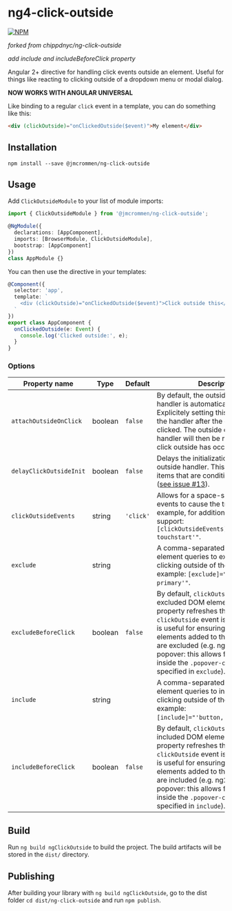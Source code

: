 # ng4-click-outside

[![NPM](https://nodei.co/npm/@jmcrommen/ng4-click-outside.png?compact=true)](https://nodei.co/npm/ng4-click-outside/)

*forked from chippdnyc/ng-click-outside*

*add include and includeBeforeClick property* 

Angular 2+ directive for handling click events outside an element. Useful for things like reacting to clicking
outside of a dropdown menu or modal dialog.

**NOW WORKS WITH ANGULAR UNIVERSAL**

Like binding to a regular `click` event in a template, you can do something like this:

```HTML
<div (clickOutside)="onClickedOutside($event)">My element</div>
```


## Installation

```shell
npm install --save @jmcrommen/ng-click-outside
```


## Usage

Add `ClickOutsideModule` to your list of module imports:

```typescript
import { ClickOutsideModule } from '@jmcrommen/ng-click-outside';

@NgModule({
  declarations: [AppComponent],
  imports: [BrowserModule, ClickOutsideModule],
  bootstrap: [AppComponent]
})
class AppModule {}
```

You can then use the directive in your templates:

```typescript
@Component({
  selector: 'app',
  template: `
    <div (clickOutside)="onClickedOutside($event)">Click outside this</div>
  `
})
export class AppComponent {
  onClickedOutside(e: Event) {
    console.log('Clicked outside:', e);
  }
}
```

### Options

| Property name | Type | Default | Description |
| ------------- | ---- | ------- | ----------- |
| `attachOutsideOnClick` | boolean | `false` | By default, the outside click event handler is automatically attached. Explicitely setting this to `true` sets the handler after the element is clicked. The outside click event handler will then be removed after a click outside has occurred. |
| `delayClickOutsideInit` | boolean | `false` | Delays the initialization of the click outside handler. This may help for items that are conditionally shown ([see issue #13](https://github.com/arkon/ng-click-outside/issues/13)). |
| `clickOutsideEvents` | string | `'click'` | Allows for a space-separated list of events to cause the trigger. For example, for additional mobile support: `[clickOutsideEvents]="'click touchstart'"`. |
| `exclude` | string | | A comma-separated string of DOM element queries to exclude when clicking outside of the element. For example: `[exclude]="'button,.btn-primary'"`. |
| `excludeBeforeClick` | boolean | `false` | By default, `clickOutside` registers excluded DOM elements on init. This property refreshes the list before the `clickOutside` event is triggered. This is useful for ensuring that excluded elements added to the DOM after init are excluded (e.g. ng2-bootstrap popover: this allows for clicking inside the `.popover-content` area if specified in `exclude`). |
| `include` | string | | A comma-separated string of DOM element queries to include when clicking outside of the element. For example: `[include]="'button,.overlayPanel'"`. |
| `includeBeforeClick` | boolean | `false` | By default, `clickOutside` registers included DOM elements on init. This property refreshes the list before the `clickOutside` event is triggered. This is useful for ensuring that included elements added to the DOM after init are included (e.g. ng2-bootstrap popover: this allows for clicking inside the `.popover-content` area if specified in `include`). |


## Build

Run `ng build ngClickOutside` to build the project. The build artifacts will be stored in the `dist/` directory.

## Publishing

After building your library with `ng build ngClickOutside`, go to the dist folder `cd dist/ng-click-outside` and run `npm publish`.

